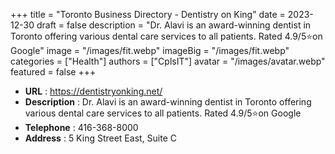+++
title = "Toronto Business Directory - Dentistry on King"
date = 2023-12-30
draft = false
description = "Dr. Alavi is an award-winning dentist in Toronto offering various dental care services to all patients. Rated 4.9/5⭐on Google"
image = "/images/fit.webp"
imageBig = "/images/fit.webp"
categories = ["Health"]
authors = ["CplsIT"]
avatar = "/images/avatar.webp"
featured = false
+++


* **URL** :  https://dentistryonking.net/
* **Description** : Dr. Alavi is an award-winning dentist in Toronto offering various dental care services to all patients. Rated 4.9/5⭐on Google
* **Telephone** : 416-368-8000
* **Address** : 5 King Street East, Suite C